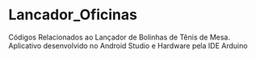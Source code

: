 # Lancador_Oficinas
Códigos Relacionados ao Lançador de Bolinhas de Tênis de Mesa. Aplicativo desenvolvido no Android Studio e  Hardware pela IDE Arduino 
